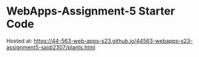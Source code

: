 # WebApps-Assignment-5 Starter Code
Hosted at: https://44-563-web-apps-s23.github.io/44563-webapps-s23-assignment5-saidi2307/plants.html
